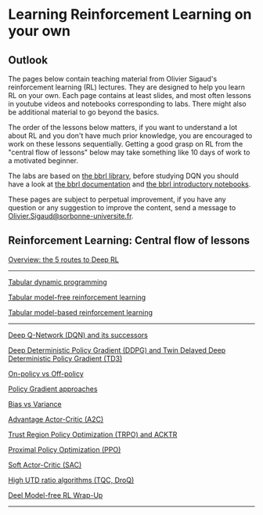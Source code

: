 # Learning Reinforcement Learning on your own

## Outlook

The pages below contain teaching material from Olivier Sigaud's reinforcement learning (RL) lectures. They are designed to help you learn RL on your own. Each page contains at least slides, and most often lessons in youtube videos and notebooks corresponding to labs. There might also be additional material to go beyond the basics.

The order of the lessons below matters, if you want to understand a lot about RL and you don't have much prior knowledge, you are encouraged to work on these lessons sequentially. Getting a good grasp on RL from the "central flow of lessons" below may take something like 10 days of work to a motivated beginner.

The labs are based on [the bbrl library](https://github.com/osigaud/bbrl), before studying DQN you should have a look at [the bbrl documentation](https://osigaud.github.io/docs/overview.md) and [the bbrl introductory notebooks](https://osigaud.github.io/docs/notebooks).

These pages are subject to perpetual improvement, if you have any question or any suggestion to improve the content, send a message to Olivier.Sigaud@sorbonne-universite.fr.

## Reinforcement Learning: Central flow of lessons

[Overview: the 5 routes to Deep RL](https://osigaud.github.io/docs/learning_RL/overview.md)

------------

[Tabular dynamic programming](https://osigaud.github.io/docs/learning_RL/tabular_dp.md)

[Tabular model-free reinforcement learning](https://osigaud.github.io/docs/learning_RL/tabular_mfrl.md)

[Tabular model-based reinforcement learning](https://osigaud.github.io/docs/learning_RL/tabular_mbrl.md)

------------

[Deep Q-Network (DQN) and its successors](https://osigaud.github.io/docs/learning_RL/dqn.md)

[Deep Deterministic Policy Gradient (DDPG) and Twin Delayed Deep Deterministic Policy Gradient (TD3)](https://osigaud.github.io/docs/learning_RL/ddpg.md)

[On-policy vs Off-policy](https://osigaud.github.io/docs/learning_RL/onp_ofp.md)

[Policy Gradient approaches](https://osigaud.github.io/docs/learning_RL/reinforce.md)

[Bias vs Variance](https://osigaud.github.io/docs/learning_RL/bias_variance.md)

[Advantage Actor-Critic (A2C)](https://osigaud.github.io/docs/learning_RL/a2c.md)

[Trust Region Policy Optimization (TRPO) and ACKTR](https://osigaud.github.io/docs/learning_RL/trpo.md)

[Proximal Policy Optimization (PPO)](https://osigaud.github.io/docs/learning_RL/ppo.md)

[Soft Actor-Critic (SAC)](https://osigaud.github.io/docs/learning_RL/sac.md)

[High UTD ratio algorithms (TQC, DroQ)](https://osigaud.github.io/docs/learning_RL/high_UTD.md)

[Deel Model-free RL Wrap-Up](https://osigaud.github.io/docs/learning_RL/wrap_up.md)

------------

<!---
## Beyond standard RL approaches

Imitation learning

Direct Policy Search (DPS) approaches

Combining DPS and RL
--->
